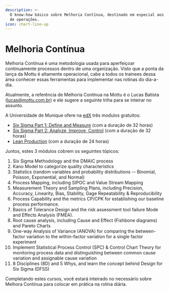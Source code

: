 ```yaml
---
description: >-
  O know-how básico sobre Melhoria Contínua, destinado em especial aos trainees
  de operações.
icon: chart-line-up
---
```


# Melhoria Contínua

Melhoria Contínua é uma metodologia usada para aperfeiçoar continuamente processos dentro de uma organização. Visto que a ponta da lança da Mottu é altamente operacional, cabe a todos os trainees dessa área conhecer essas ferramentas para implementar nas rotinas do dia-a-dia.

Atualmente, a referência de Melhoria Contínua na Mottu é o Lucas Batista (lucas@mottu.com.br) e ele sugere a seguinte triha para se inteirar no assunto.

A Universidade de Munique ofere na [edX](https://www.edx.org/learn/six-sigma) três modulos gratuitos:

* [Six Sigma Part 1: Define and Measure](https://www.edx.org/learn/six-sigma/technische-universitat-munchen-six-sigma-define-and-measure?webview=false\&campaign=Six+Sigma+Part+1%3A+Define+and+Measure\&source=edx\&product_category=course\&placement_url=https%3A%2F%2Fwww.edx.org%2Flearn%2Fsix-sigma) (com a duração de 32 horas)
* [Six Sigma Part 2: Analyze, Improve, Control](https://www.edx.org/learn/six-sigma/technische-universitat-munchen-six-sigma-analyze-improve-control?webview=false\&campaign=Six+Sigma+Part+2%3A+Analyze%2C+Improve%2C+Control\&source=edx\&product_category=course\&placement_url=https%3A%2F%2Fwww.edx.org%2Flearn%2Fsix-sigma) (com a duração de 32 horas)
* [Lean Production](https://www.edx.org/learn/manufacturing/technische-universitat-munchen-lean-production?webview=false\&campaign=Lean+Production\&source=edx\&product_category=course\&placement_url=https%3A%2F%2Fwww.edx.org%2Flearn%2Fsix-sigma) (com a duração de 24 horas)

Juntos, estes 3 módulos cobrem os seguintes tópicos:

1. Six Sigma Methodology and the DMAIC process
2. Kano Model to categorize quality characteristics
3. Statistics (random variables and probability distributions -- Binomial, Poisson, Exponential, and Normal)
4. Process Mapping, including SIPOC and Value Stream Mapping
5. Measurement Theory and Sampling Plans, including Precision, Accuracy, Linearity, Bias, Stability, Gage Repeatability & Reproducibility
6. Process Capability and the metrics CP/CPK for establishing our baseline process performance.
7. Basics of Tolerance Design and the risk assessment tool failure Mode and Effects Analysis (FMEA).
8. Root cause analysis, including Cause and Effect (Fishbone diagrams) and Pareto Charts
9. One-way Analysis of Variance (ANOVA) for comparing the between-factor variation to the within-factor variation for a single factor experiment
10. Implement Statistical Process Control (SPC) & Control Chart Theory for monitoring process data and distinguishing between common cause variation and assignable cause variation
11. 8 Disciplines (8D) and 5 Whys, and learn the concept behind Design for Six Sigma (DFSS)

Completando estes cursos, você estará inteirado no necessário sobre Melhora Contínua para colocar em prática na rotina diária.

